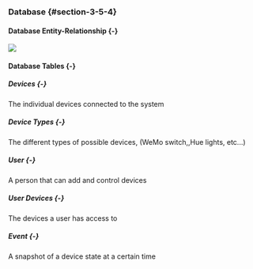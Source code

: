### Database {#section-3-5-4}

#### Database Entity-Relationship {-}

![](./uml/SystemER.png)

#### Database Tables {-}

##### Devices {-}

The individual devices connected to the system

##### Device Types {-}

The different types of possible devices, (WeMo switch,,Hue lights, etc...)

##### User {-}

A person that can add and control devices

##### User Devices {-}

The devices a user has access to

##### Event {-}

A snapshot of a device state at a certain time

